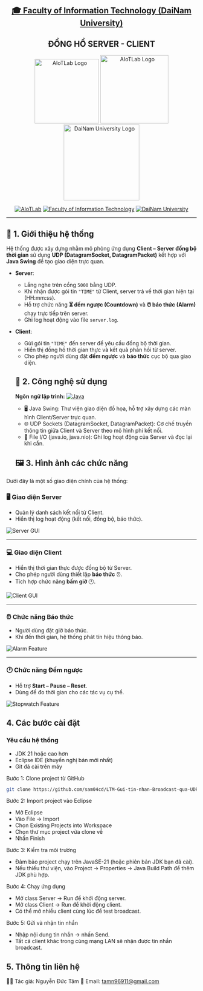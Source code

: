 <h2 align="center">
    <a href="https://dainam.edu.vn/vi/khoa-cong-nghe-thong-tin">
    🎓 Faculty of Information Technology (DaiNam University)
    </a>
</h2>
<h2 align="center">
    ĐỒNG HỒ SERVER - CLIENT
</h2>
<div align="center">
    <p align="center">
        <img alt="AIoTLab Logo" width="170" src="https://github.com/user-attachments/assets/711a2cd8-7eb4-4dae-9d90-12c0a0a208a2" />
        <img alt="AIoTLab Logo" width="180" src="https://github.com/user-attachments/assets/dc2ef2b8-9a70-4cfa-9b4b-f6c2f25f1660" />
        <img alt="DaiNam University Logo" width="200" src="https://github.com/user-attachments/assets/77fe0fd1-2e55-4032-be3c-b1a705a1b574" />
    </p>

[![AIoTLab](https://img.shields.io/badge/AIoTLab-green?style=for-the-badge)](https://www.facebook.com/DNUAIoTLab)
[![Faculty of Information Technology](https://img.shields.io/badge/Faculty%20of%20Information%20Technology-blue?style=for-the-badge)](https://dainam.edu.vn/vi/khoa-cong-nghe-thong-tin)
[![DaiNam University](https://img.shields.io/badge/DaiNam%20University-orange?style=for-the-badge)](https://dainam.edu.vn)

</div>

---

## 📖 1. Giới thiệu hệ thống
Hệ thống được xây dựng nhằm mô phỏng ứng dụng **Client – Server đồng bộ thời gian** sử dụng **UDP (DatagramSocket, DatagramPacket)** kết hợp với **Java Swing** để tạo giao diện trực quan.  

- **Server**:  
  - Lắng nghe trên cổng `5000` bằng UDP.  
  - Khi nhận được gói tin `"TIME"` từ Client, server trả về thời gian hiện tại (HH:mm:ss).  
  - Hỗ trợ chức năng **⏳ đếm ngược (Countdown)** và **⏰ báo thức (Alarm)** chạy trực tiếp trên server.  
  - Ghi log hoạt động vào file `server.log`.  

- **Client**:  
  - Gửi gói tin `"TIME"` đến server để yêu cầu đồng bộ thời gian.  
  - Hiển thị đồng hồ thời gian thực và kết quả phản hồi từ server.  
  - Cho phép người dùng đặt **đếm ngược** và **báo thức** cục bộ qua giao diện.

  ## 🔧 2. Công nghệ sử dụng
   **Ngôn ngữ lập trình:** [![Java](https://img.shields.io/badge/Java-007396?style=for-the-badge&logo=java&logoColor=white)](https://www.java.com/)
   - 🖥️ Java Swing: Thư viện giao diện đồ họa, hỗ trợ xây dựng các màn hình Client/Server trực quan.
   - 🌐 UDP Sockets (DatagramSocket, DatagramPacket): Cơ chế truyền thông tin giữa Client và Server theo mô hình phi kết nối.
   - 📝 File I/O (java.io, java.nio): Ghi log hoạt động của Server và đọc lại khi cần.

   ## 🖼️ 3. Hình ảnh các chức năng  

Dưới đây là một số giao diện chính của hệ thống:  

### 🖥️ Giao diện Server  
- Quản lý danh sách kết nối từ Client.  
- Hiển thị log hoạt động (kết nối, đồng bộ, báo thức).  

![Server GUI](./docs/1.png)  

---

### 💻 Giao diện Client  
- Hiển thị thời gian thực được đồng bộ từ Server.  
- Cho phép người dùng thiết lập **báo thức** ⏰.  
- Tích hợp chức năng **bấm giờ** 🕐.  

![Client GUI](./docs/2.png)

---

### ⏰ Chức năng Báo thức  
- Người dùng đặt giờ báo thức.  
- Khi đến thời gian, hệ thống phát tín hiệu thông báo.  

![Alarm Feature](./docs/4.png)  

---

### 🕐 Chức năng Đếm ngược  
- Hỗ trợ **Start – Pause – Reset**.  
- Dùng để đo thời gian cho các tác vụ cụ thể.  

![Stopwatch Feature](./docs/3.png)

## 4. Các bước cài đặt
### Yêu cầu hệ thống
- JDK 21 hoặc cao hơn
- Eclipse IDE (khuyến nghị bản mới nhất)
- Git đã cài trên máy

Bước 1: Clone project từ GitHub
```bash
git clone https://github.com/sam04cd/LTM-Gui-tin-nhan-Broadcast-qua-UDP.git
```
Bước 2: Import project vào Eclipse

- Mở Eclipse
- Vào File → Import
- Chọn Existing Projects into Workspace
- Chọn thư mục project vừa clone về
- Nhấn Finish

Bước 3: Kiểm tra môi trường

- Đảm bảo project chạy trên JavaSE-21 (hoặc phiên bản JDK bạn đã cài).
- Nếu thiếu thư viện, vào Project → Properties → Java Build Path để thêm JDK phù hợp.

Bước 4: Chạy ứng dụng

- Mở class Server → Run để khởi động server.
- Mở class Client → Run để khởi động client.
- Có thể mở nhiều client cùng lúc để test broadcast.

Bước 5: Gửi và nhận tin nhắn

- Nhập nội dung tin nhắn → nhấn Send.
- Tất cả client khác trong cùng mạng LAN sẽ nhận được tin nhắn broadcast.

## 5. Thông tin liên hệ

👨‍💻 Tác giả: Nguyễn Đức Tâm
📧 Email: tamn96911@gmail.com